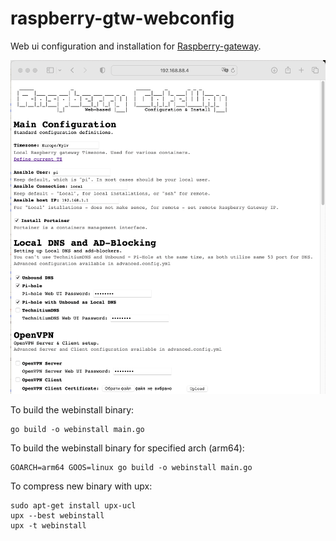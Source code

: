 # raspberry-gtw-webconfig
Web ui configuration and installation for [Raspberry-gateway](https://github.com/d3vilh/raspberry-gateway).

![Webinstall picture 1](/images/Webinstall-01.png)


To build the webinstall binary:
```shell
go build -o webinstall main.go
```

To build the webinstall binary for specified arch (arm64):
```shell
GOARCH=arm64 GOOS=linux go build -o webinstall main.go
```

To compress new binary with upx:
```shell
sudo apt-get install upx-ucl
upx --best webinstall
upx -t webinstall
```